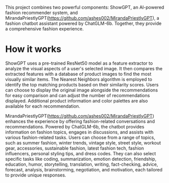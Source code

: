 
This project combines two powerful components: ShowGPT, an AI-powered fashion recommender system, and MirandaPriestlyGPT(https://github.com/ashes002/MirandaPriestlyGPT), a fashion chatbot assistant powered by ChatGLM-6b. Together, they provide a comprehensive fashion experience.

# How it works

ShowGPT uses a pre-trained ResNet50 model as a feature extractor to analyze the visual aspects of a user's selected image. It then compares the extracted features with a database of product images to find the most visually similar items. The Nearest Neighbors algorithm is employed to identify the top matching products based on their similarity scores. Users can choose to display the original image alongside the recommendations for easy comparison and can adjust the number of recommendations displayed. Additional product information and color palettes are also available for each recommendation.

 MirandaPriestlyGPT(https://github.com/ashes002/MirandaPriestlyGPT) enhances the experience by offering fashion-related conversations and recommendations. Powered by ChatGLM-6b, the chatbot provides information on fashion topics, engages in discussions, and assists with various fashion-related tasks. Users can choose from a range of topics, such as summer fashion, winter trends, vintage style, street style, workout gear, accessories, sustainable fashion, latest fashion tech, fashion influencers, personal styling tips, and dress codes. They can also select specific tasks like coding, summarization, emotion detection, friendship, education, humor, storytelling, translation, writing, fact-checking, advice, forecast, analysis, brainstorming, negotiation, and motivation, each tailored to provide unique responses.
